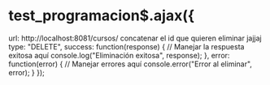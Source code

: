 # test_programacion$.ajax({
  url: http://localhost:8081/cursos/ concatenar el id que quieren eliminar jajjaj
  type: "DELETE",
  success: function(response) {
    // Manejar la respuesta exitosa aquí
    console.log("Eliminación exitosa", response);
  },
  error: function(error) {
    // Manejar errores aquí
    console.error("Error al eliminar", error);
  }
});
